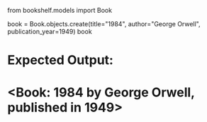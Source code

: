 from bookshelf.models import Book

book = Book.objects.create(title="1984", author="George Orwell", publication_year=1949)
book
# Expected Output:
# <Book: 1984 by George Orwell, published in 1949>
